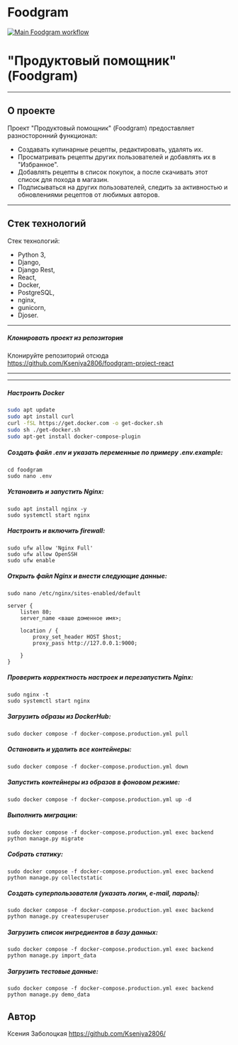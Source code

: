 # Foodgram
[![Main Foodgram workflow](https://github.com/Kseniya2806/foodgram-project-react/actions/workflows/main.yml/badge.svg)](https://github.com/Kseniya2806/foodgram-project-react/actions/workflows/main.yml)

# "Продуктовый помощник" (Foodgram)

---
## О проекте <a id=1></a>

Проект "Продуктовый помощник" (Foodgram) предоставляет разносторонний функционал:

- Создавать кулинарные рецепты, редактировать, удалять их.
- Просматривать рецепты других пользователей и добавлять их в "Избранное".
- Добавлять рецепты в список покупок, а после скачивать этот список для похода в магазин.
- Подписываться на других пользователей, следить за активностью и обновлениями рецептов от любимых авторов.

---

## Стек технологий <a id=6></a>

Стек технологий: 
- Python 3,
- Django,
- Django Rest,
- React,
- Docker,
- PostgreSQL,
- nginx,
- gunicorn,
- Djoser.

---
##### Клонировать проект из репозитория <a id=2></a>
Клонируйте репозиторий отсюда https://github.com/Kseniya2806/foodgram-project-react

---

---

##### Настроить Docker <a id=2></a>

```bash
sudo apt update
sudo apt install curl
curl -fSL https://get.docker.com -o get-docker.sh
sudo sh ./get-docker.sh
sudo apt-get install docker-compose-plugin
```

##### Создать файл .env и указать переменные по примеру .env.example:
``` 
cd foodgram
sudo nano .env
```
##### Установить и запустить Nginx:
```
sudo apt install nginx -y
sudo systemctl start nginx
```
##### Настроить и включить firewall:
```
sudo ufw allow 'Nginx Full'
sudo ufw allow OpenSSH
sudo ufw enable
```
##### Открыть файл Nginx и внести следующие данные:
```
sudo nano /etc/nginx/sites-enabled/default
```
```
server {
    listen 80;
    server_name <ваше доменное имя>;
    
    location / {
        proxy_set_header HOST $host;
        proxy_pass http://127.0.0.1:9000;

    }
}
```
##### Проверить корректность настроек и перезапустить Nginx: 
```
sudo nginx -t
sudo systemctl start nginx
```
##### Загрузить образы из DockerHub:
```
sudo docker compose -f docker-compose.production.yml pull
```
##### Остановить и удалить все контейнеры:
```
sudo docker compose -f docker-compose.production.yml down
```
##### Запустить контейнеры из образов в фоновом режиме: 
```
sudo docker compose -f docker-compose.production.yml up -d
```
##### Выполнить миграции: 
``` 
sudo docker compose -f docker-compose.production.yml exec backend python manage.py migrate 
```
##### Собрать статику:
``` 
sudo docker compose -f docker-compose.production.yml exec backend python manage.py collectstatic
```
##### Создать суперпользователя (указать логин, e-mail, пароль):
``` 
sudo docker compose -f docker-compose.production.yml exec backend python manage.py createsuperuser 
```
##### Загрузить список ингредиентов в базу данных:
``` 
sudo docker compose -f docker-compose.production.yml exec backend python manage.py import_data
``` 
##### Загрузить тестовые данные:
``` 
sudo docker compose -f docker-compose.production.yml exec backend python manage.py demo_data

``` 
## Автор <a id=7></a>

Ксения Заболоцкая
https://github.com/Kseniya2806/

